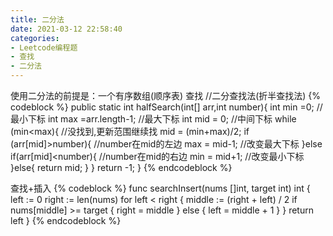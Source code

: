 ```yaml
---
title: 二分法
date: 2021-03-12 22:58:40
categories: 
- Leetcode编程题
- 查找
- 二分法
---
```

使用二分法的前提是：一个有序数组(顺序表)
查找
//二分查找法(折半查找法)
{% codeblock  %}
public static int halfSearch(int[] arr,int number){
	int min =0;  //最小下标
	int max =arr.length-1;   //最大下标
	int mid = 0;  //中间下标
	while (min<max){
		//没找到,更新范围继续找
		mid = (min+max)/2;
		if (arr[mid]>number){   //number在mid的左边
			max = mid-1;  //改变最大下标
		}else if(arr[mid]<number){  //number在mid的右边
			min = mid+1;  //改变最小下标
		}else{
			return  mid;
		}
	}
	return -1;
}
{% endcodeblock  %}

查找+插入
{% codeblock  %}
func searchInsert(nums []int, target int) int {
	left := 0
	right := len(nums)
	for left < right {
		middle := (right + left) / 2
		if nums[middle] >= target {
			right = middle
		} else {
                left = middle + 1
		}
	}
	return left
}
{% endcodeblock  %}
